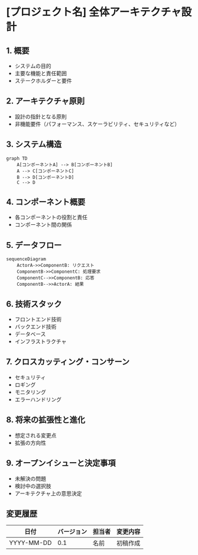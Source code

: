 # [プロジェクト名] 全体アーキテクチャ設計

## 1. 概要

- システムの目的
- 主要な機能と責任範囲
- ステークホルダーと要件

## 2. アーキテクチャ原則

- 設計の指針となる原則
- 非機能要件（パフォーマンス、スケーラビリティ、セキュリティなど）

## 3. システム構造


```mermaid
graph TD
    A[コンポーネントA] --> B[コンポーネントB]
    A --> C[コンポーネントC]
    B --> D[コンポーネントD]
    C --> D
```

## 4. コンポーネント概要

- 各コンポーネントの役割と責任
- コンポーネント間の関係

## 5. データフロー


```mermaid
sequenceDiagram
    ActorA->>ComponentB: リクエスト
    ComponentB->>ComponentC: 処理要求
    ComponentC-->>ComponentB: 応答
    ComponentB-->>ActorA: 結果
```

## 6. 技術スタック

- フロントエンド技術
- バックエンド技術
- データベース
- インフラストラクチャ

## 7. クロスカッティング・コンサーン

- セキュリティ
- ロギング
- モニタリング
- エラーハンドリング

## 8. 将来の拡張性と進化

- 想定される変更点
- 拡張の方向性

## 9. オープンイシューと決定事項

- 未解決の問題
- 検討中の選択肢
- アーキテクチャ上の意思決定

## 変更履歴

| 日付 | バージョン | 担当者 | 変更内容 |
|------|------------|--------|----------|
| YYYY-MM-DD | 0.1 | 名前 | 初稿作成 |
